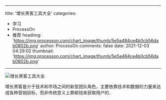 
---
title: '增长黑客工具大全'
categories: 
 - 学习
 - ProcessOn
 - 推荐
headimg: 'https://img.processon.com/chart_image/thumb/5e5a484ce4b0cb56dab0802b.png'
author: ProcessOn
comments: false
date: 2021-12-03 04:29:02
thumbnail: 'https://img.processon.com/chart_image/thumb/5e5a484ce4b0cb56dab0802b.png'
---

<div>   
<img class="thumb" alt="增长黑客工具大全" src="https://img.processon.com/chart_image/thumb/5e5a484ce4b0cb56dab0802b.png" referrerpolicy="no-referrer">
<p>增长黑客是介于技术和市场之间的新型团队角色，主要依靠技术和数据的力量来达成各种营销目标，而非传统意义上靠砸钱来获取用户的..</p>  
</div>
            